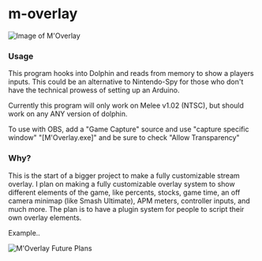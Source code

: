 # m-overlay

![Image of M'Overlay](https://i.imgur.com/oJS0tg7.png)

### Usage

This program hooks into Dolphin and reads from memory to show a players inputs. This could be an alternative to Nintendo-Spy for those who don't have the technical prowess of setting up an Arduino.

Currently this program will only work on Melee v1.02 (NTSC), but should work on any ANY version of dolphin.

To use with OBS, add a "Game Capture" source and use "capture specific window" "[M'Overlay.exe]"
and be sure to check "Allow Transparency"

### Why?

This is the start of a bigger project to make a fully customizable stream overlay. I plan on making a fully customizable overlay system to show different elements of the game, like percents, stocks, game time, an off camera minimap (like Smash Ultimate), APM meters, controller inputs, and much more. The plan is to have a plugin system for people to script their own overlay elements.

Example..

![M'Overlay Future Plans](https://i.imgur.com/wzRoxcD.png)